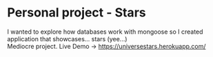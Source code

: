 # Personal project - Stars
 I wanted to explore how databases work with mongoose so I created application that showcases... stars (yee...)  
 Mediocre project.
 Live Demo -> https://universestars.herokuapp.com/
